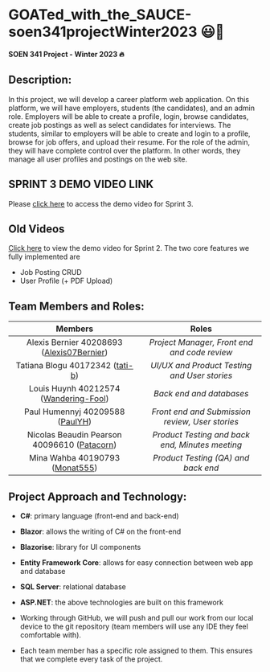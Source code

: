 # GOATed_with_the_SAUCE-soen341projectWinter2023 😃💯

**SOEN 341 Project - Winter 2023 🔥**


## Description:

In this project, we will develop a career platform web application. On this platform, we will have employers, students (the candidates), and an admin role. Employers will be able to create a profile, login, browse candidates, create job postings as well as select candidates for interviews. The students, similar to employers will be able to create and login to a profile, browse for job offers, and upload their resume. For the role of the admin, they will have complete control over the platform. In other words, they manage all user profiles and postings on the web site.

## SPRINT 3 DEMO VIDEO LINK
Please [click here](https://drive.google.com/file/d/1SDKrrqiDeL1R4NIel5G6c5udiGiDIuHO/view?usp=share_link) to access the demo video for Sprint 3.

## Old Videos
[Click here](https://drive.google.com/file/d/1U-_rpD2ZnDid1fWYgRwbwdHGlMgvlIha/view?usp=sharing) to view the demo video for Sprint 2.
The two core features we fully implemented are 
- Job Posting CRUD
- User Profile (+ PDF Upload)

## Team Members and Roles:

| Members | Roles |
| :----: | :----: |
| Alexis Bernier 40208693 ([Alexis07Bernier](https://github.com/Alexis07Bernier)) | _Project Manager, Front end and code review_ |
| Tatiana Blogu 40172342 ([tati-b](https://github.com/tati-b)) | _UI/UX and Product Testing and User stories_ |
| Louis Huynh 40212574 ([Wandering-Fool](https://github.com/Wandering-Fool)) | _Back end and databases_ |
| Paul Humennyj 40209588 ([PaulYH](https://github.com/PaulYH)) | _Front end and Submission review, User stories_ |
| Nicolas Beaudin Pearson 40096610 ([Patacorn](https://github.com/Patacorn)) | _Product Testing and back end, Minutes meeting_ |
| Mina Wahba 40190793 ([Monat555](https://github.com/Monat555)) | _Product Testing (QA) and back end_ |


## Project Approach and Technology:

- **C#**: primary language (front-end and back-end)
- **Blazor**: allows the writing of C# on the front-end
- **Blazorise**: library for UI components
- **Entity Framework Core**: allows for easy connection between web app and database
- **SQL Server**: relational database
- **ASP.NET**: the above technologies are built on this framework

- Working through GitHub, we will push and pull our work from our local device to the git repository (team members will use any IDE they feel comfortable with).
- Each team member has a specific role assigned to them. This ensures that we complete every task of the project.

